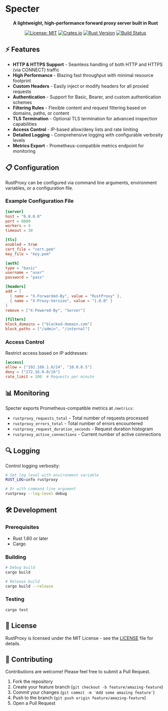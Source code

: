 # Specter

<div align="center">

**A lightweight, high-performance forward proxy server built in Rust**

[![License: MIT](https://img.shields.io/badge/License-MIT-blue.svg)](https://opensource.org/licenses/MIT)
[![Crates.io](https://img.shields.io/crates/v/rustproxy.svg)](https://crates.io/crates/rustproxy)
[![Rust Version](https://img.shields.io/badge/rust-stable-brightgreen.svg)](https://www.rust-lang.org)
[![Build Status](https://img.shields.io/github/actions/workflow/status/rustproxy/rustproxy/ci.yml?branch=main)](https://github.com/rustproxy/rustproxy/actions)

</div>

## ⚡ Features

- **HTTP & HTTPS Support** - Seamless handling of both HTTP and HTTPS (via CONNECT) traffic
- **High Performance** - Blazing fast throughput with minimal resource footprint
- **Custom Headers** - Easily inject or modify headers for all proxied requests
- **Authentication** - Support for Basic, Bearer, and custom authentication schemes
- **Filtering Rules** - Flexible content and request filtering based on domains, paths, or content
- **TLS Termination** - Optional TLS termination for advanced inspection capabilities
- **Access Control** - IP-based allow/deny lists and rate limiting
- **Detailed Logging** - Comprehensive logging with configurable verbosity levels
- **Metrics Export** - Prometheus-compatible metrics endpoint for monitoring

## 📋 Configuration

RustProxy can be configured via command line arguments, environment variables, or a configuration file.

### Example Configuration File

```toml
[server]
host = "0.0.0.0"
port = 8080
workers = 4
timeout = 30

[tls]
enabled = true
cert_file = "cert.pem"
key_file = "key.pem"

[auth]
type = "basic"
username = "user"
password = "pass"

[headers]
add = [
  { name = "X-Forwarded-By", value = "RustProxy" },
  { name = "X-Proxy-Version", value = "1.0.0" }
]
remove = ["X-Powered-By", "Server"]

[filters]
block_domains = ["blocked-domain.com"]
block_paths = ["/admin", "/internal"]
```

### Access Control

Restrict access based on IP addresses:

```toml
[access]
allow = ["192.168.1.0/24", "10.0.0.5"]
deny = ["172.16.0.0/16"]
rate_limit = 100  # Requests per minute
```

## 📊 Monitoring

Specter exports Prometheus-compatible metrics at `/metrics`:

- `rustproxy_requests_total` - Total number of requests processed
- `rustproxy_errors_total` - Total number of errors encountered
- `rustproxy_request_duration_seconds` - Request duration histogram
- `rustproxy_active_connections` - Current number of active connections

## 🔍 Logging

Control logging verbosity:

```bash
# Set log level with environment variable
RUST_LOG=info rustproxy

# Or with command line argument
rustproxy --log-level debug
```

## 🛠️ Development

### Prerequisites

- Rust 1.60 or later
- Cargo

### Building

```bash
# Debug build
cargo build

# Release build
cargo build --release
```

### Testing

```bash
cargo test
```

## 📄 License

RustProxy is licensed under the MIT License - see the [LICENSE](LICENSE) file for details.

## 🤝 Contributing

Contributions are welcome! Please feel free to submit a Pull Request.

1. Fork the repository
2. Create your feature branch (`git checkout -b feature/amazing-feature`)
3. Commit your changes (`git commit -m 'Add some amazing feature'`)
4. Push to the branch (`git push origin feature/amazing-feature`)
5. Open a Pull Request
